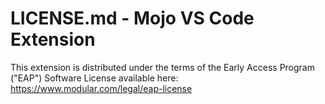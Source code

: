 # LICENSE.md - Mojo VS Code Extension

This extension is distributed under the terms of the Early Access Program
("EAP") Software License available here:
<https://www.modular.com/legal/eap-license>
